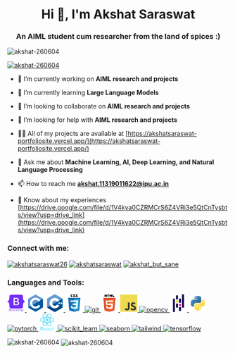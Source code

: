 <h1 align="center">Hi 👋, I'm Akshat Saraswat</h1>
<h3 align="center">An AIML student cum researcher from the land of spices :)</h3>

<p align="left"> <img src="https://komarev.com/ghpvc/?username=akshat-260604&label=Profile%20views&color=0e75b6&style=flat" alt="akshat-260604" /> </p>

<p align="left"> <a href="https://github.com/ryo-ma/github-profile-trophy"><img src="https://github-profile-trophy.vercel.app/?username=akshat-260604" alt="akshat-260604" /></a> </p>

- 🔭 I’m currently working on **AIML research and projects**

- 🌱 I’m currently learning **Large Language Models**

- 👯 I’m looking to collaborate on **AIML research and projects**

- 🤝 I’m looking for help with **AIML research and projects**

- 👨‍💻 All of my projects are available at [https://akshatsaraswat-portfoliosite.vercel.app/](https://akshatsaraswat-portfoliosite.vercel.app/)

- 💬 Ask me about **Machine Learning, AI, Deep Learning, and Natural Language Processing**

- 📫 How to reach me **akshat.11319011622@ipu.ac.in**

- 📄 Know about my experiences [https://drive.google.com/file/d/1V4kya0CZRMCrS6Z4VRi3e5QtCnTysbts/view?usp=drive_link](https://drive.google.com/file/d/1V4kya0CZRMCrS6Z4VRi3e5QtCnTysbts/view?usp=drive_link)

<h3 align="left">Connect with me:</h3>
<p align="left">
<a href="https://linkedin.com/in/akshatsaraswat26" target="blank"><img align="center" src="https://raw.githubusercontent.com/rahuldkjain/github-profile-readme-generator/master/src/images/icons/Social/linked-in-alt.svg" alt="akshatsaraswat26" height="30" width="40" /></a>
<a href="https://kaggle.com/akshatsaraswat" target="blank"><img align="center" src="https://raw.githubusercontent.com/rahuldkjain/github-profile-readme-generator/master/src/images/icons/Social/kaggle.svg" alt="akshatsaraswat" height="30" width="40" /></a>
<a href="https://instagram.com/akshat_but_sane" target="blank"><img align="center" src="https://raw.githubusercontent.com/rahuldkjain/github-profile-readme-generator/master/src/images/icons/Social/instagram.svg" alt="akshat_but_sane" height="30" width="40" /></a>
</p>

<h3 align="left">Languages and Tools:</h3>
<p align="left"> <a href="https://getbootstrap.com" target="_blank" rel="noreferrer"> <img src="https://raw.githubusercontent.com/devicons/devicon/master/icons/bootstrap/bootstrap-plain-wordmark.svg" alt="bootstrap" width="40" height="40"/> </a> <a href="https://www.cprogramming.com/" target="_blank" rel="noreferrer"> <img src="https://raw.githubusercontent.com/devicons/devicon/master/icons/c/c-original.svg" alt="c" width="40" height="40"/> </a> <a href="https://www.w3schools.com/cpp/" target="_blank" rel="noreferrer"> <img src="https://raw.githubusercontent.com/devicons/devicon/master/icons/cplusplus/cplusplus-original.svg" alt="cplusplus" width="40" height="40"/> </a> <a href="https://www.w3schools.com/css/" target="_blank" rel="noreferrer"> <img src="https://raw.githubusercontent.com/devicons/devicon/master/icons/css3/css3-original-wordmark.svg" alt="css3" width="40" height="40"/> </a> <a href="https://git-scm.com/" target="_blank" rel="noreferrer"> <img src="https://www.vectorlogo.zone/logos/git-scm/git-scm-icon.svg" alt="git" width="40" height="40"/> </a> <a href="https://www.w3.org/html/" target="_blank" rel="noreferrer"> <img src="https://raw.githubusercontent.com/devicons/devicon/master/icons/html5/html5-original-wordmark.svg" alt="html5" width="40" height="40"/> </a> <a href="https://developer.mozilla.org/en-US/docs/Web/JavaScript" target="_blank" rel="noreferrer"> <img src="https://raw.githubusercontent.com/devicons/devicon/master/icons/javascript/javascript-original.svg" alt="javascript" width="40" height="40"/> </a> <a href="https://opencv.org/" target="_blank" rel="noreferrer"> <img src="https://www.vectorlogo.zone/logos/opencv/opencv-icon.svg" alt="opencv" width="40" height="40"/> </a> <a href="https://pandas.pydata.org/" target="_blank" rel="noreferrer"> <img src="https://raw.githubusercontent.com/devicons/devicon/2ae2a900d2f041da66e950e4d48052658d850630/icons/pandas/pandas-original.svg" alt="pandas" width="40" height="40"/> </a> <a href="https://www.python.org" target="_blank" rel="noreferrer"> <img src="https://raw.githubusercontent.com/devicons/devicon/master/icons/python/python-original.svg" alt="python" width="40" height="40"/> </a> <a href="https://pytorch.org/" target="_blank" rel="noreferrer"> <img src="https://www.vectorlogo.zone/logos/pytorch/pytorch-icon.svg" alt="pytorch" width="40" height="40"/> </a> <a href="https://reactjs.org/" target="_blank" rel="noreferrer"> <img src="https://raw.githubusercontent.com/devicons/devicon/master/icons/react/react-original-wordmark.svg" alt="react" width="40" height="40"/> </a> <a href="https://scikit-learn.org/" target="_blank" rel="noreferrer"> <img src="https://upload.wikimedia.org/wikipedia/commons/0/05/Scikit_learn_logo_small.svg" alt="scikit_learn" width="40" height="40"/> </a> <a href="https://seaborn.pydata.org/" target="_blank" rel="noreferrer"> <img src="https://seaborn.pydata.org/_images/logo-mark-lightbg.svg" alt="seaborn" width="40" height="40"/> </a> <a href="https://tailwindcss.com/" target="_blank" rel="noreferrer"> <img src="https://www.vectorlogo.zone/logos/tailwindcss/tailwindcss-icon.svg" alt="tailwind" width="40" height="40"/> </a> <a href="https://www.tensorflow.org" target="_blank" rel="noreferrer"> <img src="https://www.vectorlogo.zone/logos/tensorflow/tensorflow-icon.svg" alt="tensorflow" width="40" height="40"/> </a> </p>

<p><img align="left" src="https://github-readme-stats.vercel.app/api/top-langs?username=akshat-260604&show_icons=true&locale=en&layout=compact" alt="akshat-260604" /></p>

<p>&nbsp;<img align="center" src="https://github-readme-stats.vercel.app/api?username=akshat-260604&show_icons=true&locale=en" alt="akshat-260604" /></p>
